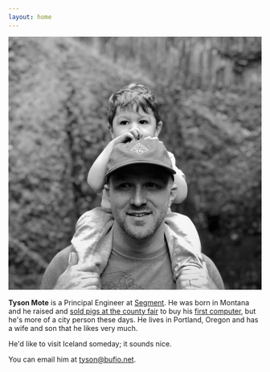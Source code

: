 ```yaml
---
layout: home
---
```


<img class="u-max-full-width" src="/assets/tyson.jpg" alt="Tyson and his son riding on his shoulders." />

**Tyson Mote** is a Principal Engineer at [Segment](https://segment.com/">Segment). He was born in Montana and he raised and [sold pigs at the county fair](https://eldoradocountyfair.org/livestock.html) to buy his [first computer](https://everymac.com/systems/apple/ibook/specs/ibook_se.html), but he's more of a city person these days. He lives in Portland, Oregon and has a wife and son that he likes very much.

He'd like to visit Iceland someday; it sounds nice.

You can email him at [tyson@bufio.net](mailto:tyson@bufio.net).
